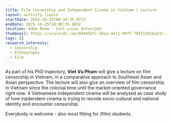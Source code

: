 ```yaml
---
title: Film Censorship and Independent Cinema in Vietnam | Lecture
layout: activity.liquid
startDate: 2025-10-25T08:30:35.071Z
endDate: 2025-10-25T10:00:35.083Z
location: Adma Room - Sint Lucas Antwerpen
thumbnail: https://ucarecdn.com/05445d7c-dbaa-4ef1-997f-784f2281ba23/-/crop/747x562/0,0/-/preview/
tags: []
research_interests:
  - Censorship
  - Ethnography
  - Film
---
```

<!--StartFragment-->

A﻿s part of his PhD trajectory, **Viet Vu Pham** will give a lecture on film censorship in Vietnam, in a comparative approach to Southeast Asian and Asian perspective. The lecture will also give an overview of film censorship in Vietnam since the colonial time until the market-oriented governance right now. 4 Vietnamese independent cinema will be analysed as case study of how inpdendent cinema is trying to recode socio-cultural and national identity and encounter censorship.  

<!--EndFragment-->

E﻿verybody is welcome - also most fitting for (film) students. 

<!--EndFragment-->